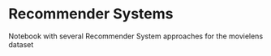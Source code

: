 # Recommender Systems
Notebook with several Recommender System approaches for the movielens dataset
